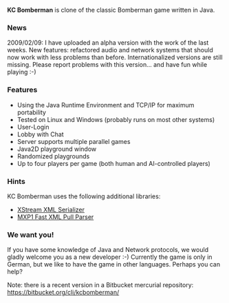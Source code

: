 **KC Bomberman** is clone of the classic Bomberman game written in Java.

### News ###

2009/02/09: I have uploaded an alpha version with the work of the last weeks. New features: refactored audio and network systems that should now work with less problems than before. Internationalized versions are still missing. Please report problems with this version... and have fun while playing :-)

### Features ###
  * Using the Java Runtime Environment and TCP/IP for maximum portability
  * Tested on Linux and Windows (probably runs on most other systems)
  * User-Login
  * Lobby with Chat
  * Server supports multiple parallel games
  * Java2D playground window
  * Randomized playgrounds
  * Up to four players per game (both human and AI-controlled players)

### Hints ###

KC Bomberman uses the following additional libraries:
  * [XStream XML Serializer](http://xstream.codehaus.org/)
  * [MXP1 Fast XML Pull Parser](http://www.extreme.indiana.edu/xgws/xsoap/xpp/mxp1/index.html)

### We want you! ###
If you have some knowledge of Java and Network protocols, we would gladly welcome you as a new developer :-)
Currently the game is only in German, but we like to have the game in other languages. Perhaps you can help?

Note: there is a recent version in a Bitbucket mercurial repository: https://bitbucket.org/cli/kcbomberman/